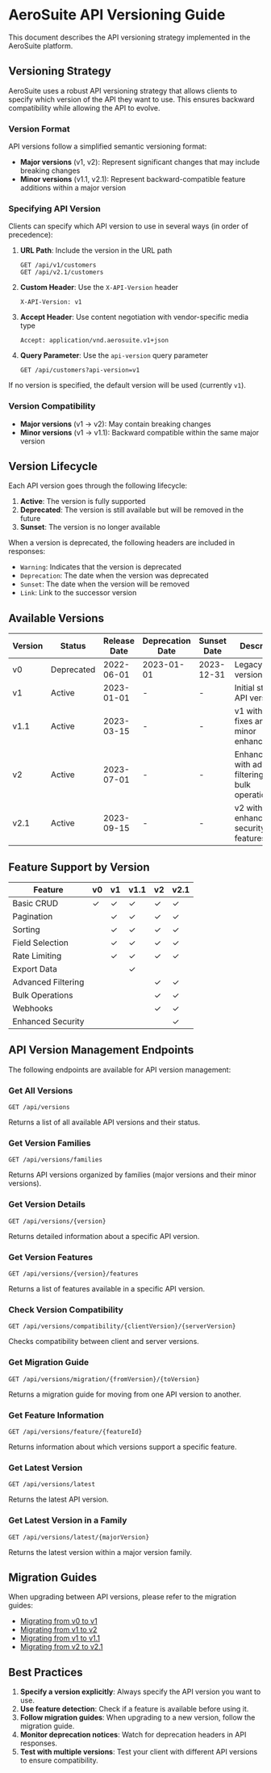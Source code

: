 # AeroSuite API Versioning Guide

This document describes the API versioning strategy implemented in the AeroSuite platform.

## Versioning Strategy

AeroSuite uses a robust API versioning strategy that allows clients to specify which version of the API they want to use. This ensures backward compatibility while allowing the API to evolve.

### Version Format

API versions follow a simplified semantic versioning format:

- **Major versions** (v1, v2): Represent significant changes that may include breaking changes
- **Minor versions** (v1.1, v2.1): Represent backward-compatible feature additions within a major version

### Specifying API Version

Clients can specify which API version to use in several ways (in order of precedence):

1. **URL Path**: Include the version in the URL path
   ```
   GET /api/v1/customers
   GET /api/v2.1/customers
   ```

2. **Custom Header**: Use the `X-API-Version` header
   ```
   X-API-Version: v1
   ```

3. **Accept Header**: Use content negotiation with vendor-specific media type
   ```
   Accept: application/vnd.aerosuite.v1+json
   ```

4. **Query Parameter**: Use the `api-version` query parameter
   ```
   GET /api/customers?api-version=v1
   ```

If no version is specified, the default version will be used (currently `v1`).

### Version Compatibility

- **Major versions** (v1 → v2): May contain breaking changes
- **Minor versions** (v1 → v1.1): Backward compatible within the same major version

## Version Lifecycle

Each API version goes through the following lifecycle:

1. **Active**: The version is fully supported
2. **Deprecated**: The version is still available but will be removed in the future
3. **Sunset**: The version is no longer available

When a version is deprecated, the following headers are included in responses:

- `Warning`: Indicates that the version is deprecated
- `Deprecation`: The date when the version was deprecated
- `Sunset`: The date when the version will be removed
- `Link`: Link to the successor version

## Available Versions

| Version | Status | Release Date | Deprecation Date | Sunset Date | Description |
|---------|--------|--------------|------------------|-------------|-------------|
| v0      | Deprecated | 2022-06-01 | 2023-01-01 | 2023-12-31 | Legacy API version |
| v1      | Active | 2023-01-01 | - | - | Initial stable API version |
| v1.1    | Active | 2023-03-15 | - | - | v1 with bug fixes and minor enhancements |
| v2      | Active | 2023-07-01 | - | - | Enhanced API with advanced filtering and bulk operations |
| v2.1    | Active | 2023-09-15 | - | - | v2 with enhanced security features |

## Feature Support by Version

| Feature | v0 | v1 | v1.1 | v2 | v2.1 |
|---------|----|----|------|----|----- |
| Basic CRUD | ✓ | ✓ | ✓ | ✓ | ✓ |
| Pagination | | ✓ | ✓ | ✓ | ✓ |
| Sorting | | ✓ | ✓ | ✓ | ✓ |
| Field Selection | | ✓ | ✓ | ✓ | ✓ |
| Rate Limiting | | ✓ | ✓ | ✓ | ✓ |
| Export Data | | | ✓ | | |
| Advanced Filtering | | | | ✓ | ✓ |
| Bulk Operations | | | | ✓ | ✓ |
| Webhooks | | | | ✓ | ✓ |
| Enhanced Security | | | | | ✓ |

## API Version Management Endpoints

The following endpoints are available for API version management:

### Get All Versions

```
GET /api/versions
```

Returns a list of all available API versions and their status.

### Get Version Families

```
GET /api/versions/families
```

Returns API versions organized by families (major versions and their minor versions).

### Get Version Details

```
GET /api/versions/{version}
```

Returns detailed information about a specific API version.

### Get Version Features

```
GET /api/versions/{version}/features
```

Returns a list of features available in a specific API version.

### Check Version Compatibility

```
GET /api/versions/compatibility/{clientVersion}/{serverVersion}
```

Checks compatibility between client and server versions.

### Get Migration Guide

```
GET /api/versions/migration/{fromVersion}/{toVersion}
```

Returns a migration guide for moving from one API version to another.

### Get Feature Information

```
GET /api/versions/feature/{featureId}
```

Returns information about which versions support a specific feature.

### Get Latest Version

```
GET /api/versions/latest
```

Returns the latest API version.

### Get Latest Version in a Family

```
GET /api/versions/latest/{majorVersion}
```

Returns the latest version within a major version family.

## Migration Guides

When upgrading between API versions, please refer to the migration guides:

- [Migrating from v0 to v1](/api/versions/migration/v0/v1)
- [Migrating from v1 to v2](/api/versions/migration/v1/v2)
- [Migrating from v1 to v1.1](/api/versions/migration/v1/v1.1)
- [Migrating from v2 to v2.1](/api/versions/migration/v2/v2.1)

## Best Practices

1. **Specify a version explicitly**: Always specify the API version you want to use.
2. **Use feature detection**: Check if a feature is available before using it.
3. **Follow migration guides**: When upgrading to a new version, follow the migration guide.
4. **Monitor deprecation notices**: Watch for deprecation headers in API responses.
5. **Test with multiple versions**: Test your client with different API versions to ensure compatibility. 